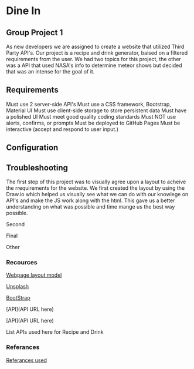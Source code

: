 # Dine In


## Group Project 1

As new developers we are assigned to create a website that utilized Third Party API's.
Our project is a recipe and drink generator, baised on a filtered requirements from the user. 
We had two topics for this project, the other was a API that used NASA's info to determine meteor shows but decided that was an intense for the goal of it. 

## Requirements

<!-- ----------------------- -->
Must use 2 server-side API's
Must use a CSS framework, Bootstrap, Material UI
Must use client-side storage to store persistent data
Must have a polished UI
Must meet good quality coding standards
Must NOT use alerts, confirms, or prompts
Must be deployed to GitHub Pages
Must be interactive (accept and respond to user input.)

## Configuration

<!-- ----------------------- -->



## Troubleshooting

<!-- ----------------------- -->
The first step of this project was to visually agree upon a layout to acheive the rrequirements for the website.
We first created the layout by using the Draw.io which helped us visually see what we can do with our knowlege
on API's and make the JS work along with the html. This gave us a better understanding on what was possible and time
mange us the best way possible. 


Second


Final


Other


### Recources

<!-- ----------------------- -->
[Webpage layout model](https://drive.google.com/file/d/1o9OZspW0OA-BawXNvo9zb7Yx2sYju6eq/view?usp=sharing)

[Unsplash](https://unsplash.com/s/photos/food)

[BootStrap](https://getbootstrap.com/)

[API](API URL here)

[API](API URL here)

List APIs used here for Recipe and Drink


### Referances

<!-- ----------------------- -->
[Referances used](https://www.elated.com/res/File/articles/development/javascript/jquery/elegant-sliding-image-gallery-with-jquery/)
